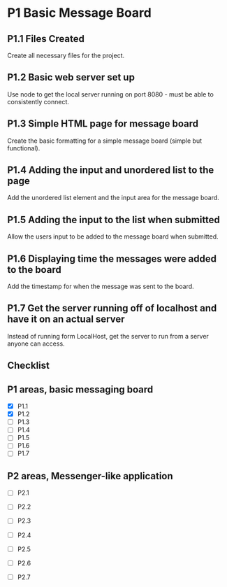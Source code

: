 # P1 Basic Message Board

## P1.1 Files Created

Create all necessary files for the project.

## P1.2 Basic web server set up

Use node to get the local server running on port 8080 - must be able to consistently connect.

## P1.3 Simple HTML page for message board

Create the basic formatting for a simple message board (simple but functional).

## P1.4 Adding the input and unordered list to the page

Add the unordered list element and the input area for the message board.

## P1.5 Adding the input to the list when submitted

Allow the users input to be added to the message board when submitted.

## P1.6 Displaying time the messages were added to the board

Add the timestamp for when the message was sent to the board.

## P1.7 Get the server running off of localhost and have it on an actual server

Instead of running form LocalHost, get the server to run from a server anyone can access.

## Checklist

## P1 areas, basic messaging board

- [x] P1.1
- [x] P1.2
- [ ] P1.3
- [ ] P1.4
- [ ] P1.5
- [ ] P1.6
- [ ] P1.7

## P2 areas, Messenger-like application

- [ ] P2.1
- [ ] P2.2
- [ ] P2.3
- [ ] P2.4
- [ ] P2.5
- [ ] P2.6
- [ ] P2.7

